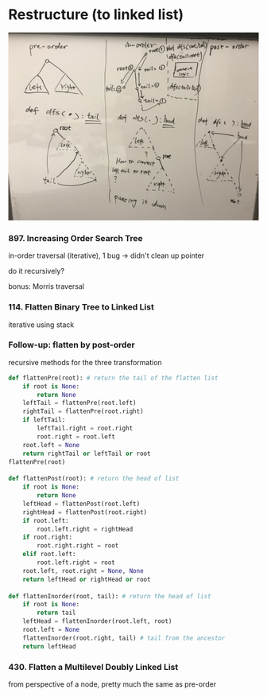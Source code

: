 # Restructure \(to linked list\)

![](../../.gitbook/assets/img_2296.jpeg)

### 

### 897. Increasing Order Search Tree

in-order traversal \(iterative\), 1 bug -&gt; didn't clean up pointer

do it  recursively?

bonus: Morris traversal



### 114. Flatten Binary Tree to Linked List

iterative using stack



### Follow-up: flatten by post-order

recursive methods for the three transformation

```python
def flattenPre(root): # return the tail of the flatten list
    if root is None:
        return None
    leftTail = flattenPre(root.left)
    rightTail = flattenPre(root.right)
    if leftTail:
        leftTail.right = root.right
        root.right = root.left
    root.left = None
    return rightTail or leftTail or root
flattenPre(root)

def flattenPost(root): # return the head of list
    if root is None:
        return None
    leftHead = flattenPost(root.left)
    rightHead = flattenPost(root.right)
    if root.left:
        root.left.right = rightHead
    if root.right:
        root.right.right = root
    elif root.left:
        root.left.right = root
    root.left, root.right = None, None
    return leftHead or rightHead or root

def flattenInorder(root, tail): # return the head of list
    if root is None:
        return tail
    leftHead = flattenInorder(root.left, root)
    root.left = None
    flattenInorder(root.right, tail) # tail from the ancestor
    return leftHead
```



### 430. Flatten a Multilevel Doubly Linked List

from perspective of a node, pretty much the same as pre-order

